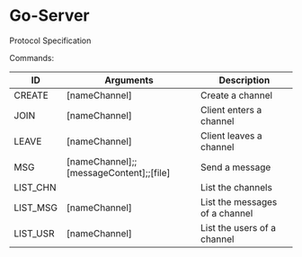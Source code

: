 # Go-Server

Protocol Specification

Commands:

| ID            | Arguments                                    | Description                      |  
| ------------- | -------------------------------------------- | -------------------------------- | 
| CREATE        | [nameChannel]                                | Create a channel                 |
| JOIN          | [nameChannel]                                | Client enters a channel          |
| LEAVE         | [nameChannel]                                | Client leaves a channel          |
| MSG           | [nameChannel];;[messageContent];;[file]      | Send a message                   |
| LIST_CHN      |                                              | List the channels                |
| LIST_MSG      | [nameChannel]                                | List the messages of a channel   |
| LIST_USR      | [nameChannel]                                | List the users of a channel      |
